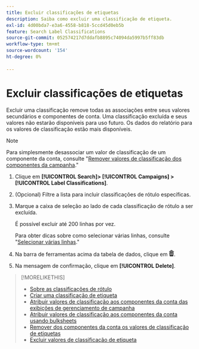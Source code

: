```yaml
---
title: Excluir classificações de etiquetas
description: Saiba como excluir uma classificação de etiqueta.
exl-id: 4d00bda7-e3a6-4558-b818-5ccd45d0eb5b
feature: Search Label Classifications
source-git-commit: 052574217d7ddafb8895c74094da5997b5ff83db
workflow-type: tm+mt
source-wordcount: '154'
ht-degree: 0%

---
```


# Excluir classificações de etiquetas

Excluir uma classificação remove todas as associações entre seus valores secundários e componentes de conta. Uma classificação excluída e seus valores não estarão disponíveis para uso futuro. Os dados do relatório para os valores de classificação estão mais disponíveis.

>[!NOTE]
>
>Para simplesmente desassociar um valor de classificação de um componente da conta, consulte &quot;[Remover valores de classificação dos componentes da campanha](classification-values-remove.md).&quot;

1. Clique em **[!UICONTROL Search]> [!UICONTROL Campaigns] >[!UICONTROL Label Classifications]**.

1. (Opcional) Filtre a lista para incluir classificações de rótulo específicas.

1. Marque a caixa de seleção ao lado de cada classificação de rótulo a ser excluída.

   É possível excluir até 200 linhas por vez.

   Para obter dicas sobre como selecionar várias linhas, consulte &quot;[Selecionar várias linhas](/help/search-social-commerce/common-tasks/navigation-editing-selection/multiple-rows-select.md).&quot;

1. Na barra de ferramentas acima da tabela de dados, clique em ![Excluir](/help/search-social-commerce/assets/delete.png "Excluir").

1. Na mensagem de confirmação, clique em **[!UICONTROL Delete]**.

>[!MORELIKETHIS]
>
>* [Sobre as classificações de rótulo](classification-about.md)
>* [Criar uma classificação de etiqueta](classification-create.md)
>* [Atribuir valores de classificação aos componentes da conta das exibições de gerenciamento de campanha](classification-values-assign-campaign-management.md)
>* [Atribuir valores de classificação aos componentes da conta usando bulksheets](classification-values-assign-bulksheets.md)
>* [Remover dos componentes da conta os valores de classificação de etiquetas](classification-values-remove.md)
>* [Excluir valores de classificação de etiqueta](classification-values-delete.md)
